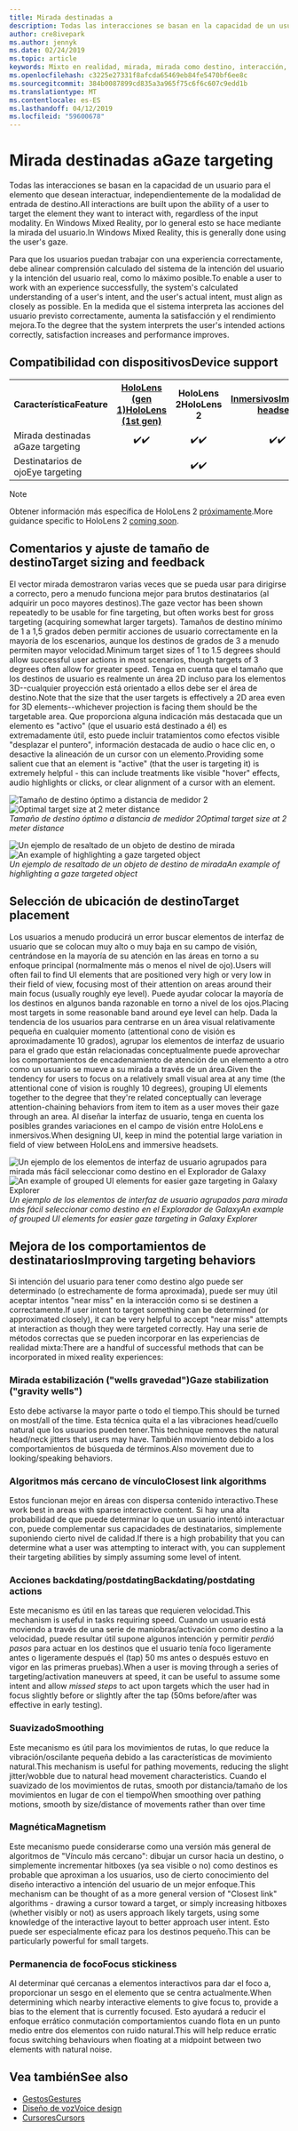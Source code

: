 ```yaml
---
title: Mirada destinadas a
description: Todas las interacciones se basan en la capacidad de un usuario para el elemento que desean interactuar, independientemente de la modalidad de entrada de destino.
author: cre8ivepark
ms.author: jennyk
ms.date: 02/24/2019
ms.topic: article
keywords: Mixto en realidad, mirada, mirada como destino, interacción, diseñar
ms.openlocfilehash: c3225e27331f8afcda65469eb84fe5470bf6ee8c
ms.sourcegitcommit: 384b0087899cd835a3a965f75c6f6c607c9edd1b
ms.translationtype: MT
ms.contentlocale: es-ES
ms.lasthandoff: 04/12/2019
ms.locfileid: "59600678"
---
```

# <a name="gaze-targeting"></a><span data-ttu-id="8e945-104">Mirada destinadas a</span><span class="sxs-lookup"><span data-stu-id="8e945-104">Gaze targeting</span></span>

<span data-ttu-id="8e945-105">Todas las interacciones se basan en la capacidad de un usuario para el elemento que desean interactuar, independientemente de la modalidad de entrada de destino.</span><span class="sxs-lookup"><span data-stu-id="8e945-105">All interactions are built upon the ability of a user to target the element they want to interact with, regardless of the input modality.</span></span> <span data-ttu-id="8e945-106">En Windows Mixed Reality, por lo general esto se hace mediante la mirada del usuario.</span><span class="sxs-lookup"><span data-stu-id="8e945-106">In Windows Mixed Reality, this is generally done using the user's gaze.</span></span>

<span data-ttu-id="8e945-107">Para que los usuarios puedan trabajar con una experiencia correctamente, debe alinear comprensión calculado del sistema de la intención del usuario y la intención del usuario real, como lo máximo posible.</span><span class="sxs-lookup"><span data-stu-id="8e945-107">To enable a user to work with an experience successfully, the system's calculated understanding of a user's intent, and the user's actual intent, must align as closely as possible.</span></span> <span data-ttu-id="8e945-108">En la medida que el sistema interpreta las acciones del usuario previsto correctamente, aumenta la satisfacción y el rendimiento mejora.</span><span class="sxs-lookup"><span data-stu-id="8e945-108">To the degree that the system interprets the user's intended actions correctly, satisfaction increases and performance improves.</span></span>

## <a name="device-support"></a><span data-ttu-id="8e945-109">Compatibilidad con dispositivos</span><span class="sxs-lookup"><span data-stu-id="8e945-109">Device support</span></span>

<table>
<tr>
<th><span data-ttu-id="8e945-110">Característica</span><span class="sxs-lookup"><span data-stu-id="8e945-110">Feature</span></span></th><th style="width:150px"> <span data-ttu-id="8e945-111"><a href="hololens-hardware-details.md">HoloLens (gen 1)</a></span><span class="sxs-lookup"><span data-stu-id="8e945-111"><a href="hololens-hardware-details.md">HoloLens (1st gen)</a></span></span></th><th style="width:150px"><span data-ttu-id="8e945-112">HoloLens 2</span><span class="sxs-lookup"><span data-stu-id="8e945-112">HoloLens 2</span></span></th><th style="width:150px"> <span data-ttu-id="8e945-113"><a href="immersive-headset-hardware-details.md">Inmersivos</a></span><span class="sxs-lookup"><span data-stu-id="8e945-113"><a href="immersive-headset-hardware-details.md">Immersive headsets</a></span></span></th>
</tr><tr>
<td> <span data-ttu-id="8e945-114">Mirada destinadas a</span><span class="sxs-lookup"><span data-stu-id="8e945-114">Gaze targeting</span></span></td><td style="text-align: center;"> <span data-ttu-id="8e945-115">✔️</span><span class="sxs-lookup"><span data-stu-id="8e945-115">✔️</span></span></td><td style="text-align: center;"> <span data-ttu-id="8e945-116">✔️</span><span class="sxs-lookup"><span data-stu-id="8e945-116">✔️</span></span></td><td style="text-align: center;"><span data-ttu-id="8e945-117">✔️</span><span class="sxs-lookup"><span data-stu-id="8e945-117">✔️</span></span> </td>
</tr><tr>
<td> <span data-ttu-id="8e945-118">Destinatarios de ojo</span><span class="sxs-lookup"><span data-stu-id="8e945-118">Eye targeting</span></span></td><td style="text-align: center;"></td><td style="text-align: center;"> <span data-ttu-id="8e945-119">✔️</span><span class="sxs-lookup"><span data-stu-id="8e945-119">✔️</span></span></td><td style="text-align: center;"></td>
</tr>
</table>

> [!NOTE]
> <span data-ttu-id="8e945-120">Obtener información más específica de HoloLens 2 [próximamente](index.md#news-and-notes).</span><span class="sxs-lookup"><span data-stu-id="8e945-120">More guidance specific to HoloLens 2 [coming soon](index.md#news-and-notes).</span></span>

## <a name="target-sizing-and-feedback"></a><span data-ttu-id="8e945-121">Comentarios y ajuste de tamaño de destino</span><span class="sxs-lookup"><span data-stu-id="8e945-121">Target sizing and feedback</span></span>

<span data-ttu-id="8e945-122">El vector mirada demostraron varias veces que se pueda usar para dirigirse a correcto, pero a menudo funciona mejor para brutos destinatarios (al adquirir un poco mayores destinos).</span><span class="sxs-lookup"><span data-stu-id="8e945-122">The gaze vector has been shown repeatedly to be usable for fine targeting, but often works best for gross targeting (acquiring somewhat larger targets).</span></span> <span data-ttu-id="8e945-123">Tamaños de destino mínimo de 1 a 1,5 grados deben permitir acciones de usuario correctamente en la mayoría de los escenarios, aunque los destinos de grados de 3 a menudo permiten mayor velocidad.</span><span class="sxs-lookup"><span data-stu-id="8e945-123">Minimum target sizes of 1 to 1.5 degrees should allow successful user actions in most scenarios, though targets of 3 degrees often allow for greater speed.</span></span> <span data-ttu-id="8e945-124">Tenga en cuenta que el tamaño que los destinos de usuario es realmente un área 2D incluso para los elementos 3D--cualquier proyección está orientado a ellos debe ser el área de destino.</span><span class="sxs-lookup"><span data-stu-id="8e945-124">Note that the size that the user targets is effectively a 2D area even for 3D elements--whichever projection is facing them should be the targetable area.</span></span> <span data-ttu-id="8e945-125">Que proporciona alguna indicación más destacada que un elemento es "activo" (que el usuario está destinado a él) es extremadamente útil, esto puede incluir tratamientos como efectos visible "desplazar el puntero", información destacada de audio o hace clic en, o desactive la alineación de un cursor con un elemento.</span><span class="sxs-lookup"><span data-stu-id="8e945-125">Providing some salient cue that an element is "active" (that the user is targeting it) is extremely helpful - this can include treatments like visible "hover" effects, audio highlights or clicks, or clear alignment of a cursor with an element.</span></span>

<span data-ttu-id="8e945-126">![Tamaño de destino óptimo a distancia de medidor 2](images/gazetargeting-size-1000px.jpg)</span><span class="sxs-lookup"><span data-stu-id="8e945-126">![Optimal target size at 2 meter distance](images/gazetargeting-size-1000px.jpg)</span></span><br>
<span data-ttu-id="8e945-127">*Tamaño de destino óptimo a distancia de medidor 2*</span><span class="sxs-lookup"><span data-stu-id="8e945-127">*Optimal target size at 2 meter distance*</span></span>

<span data-ttu-id="8e945-128">![Un ejemplo de resaltado de un objeto de destino de mirada](images/gazetargeting-highlighting-640px.jpg)</span><span class="sxs-lookup"><span data-stu-id="8e945-128">![An example of highlighting a gaze targeted object](images/gazetargeting-highlighting-640px.jpg)</span></span><br>
<span data-ttu-id="8e945-129">*Un ejemplo de resaltado de un objeto de destino de mirada*</span><span class="sxs-lookup"><span data-stu-id="8e945-129">*An example of highlighting a gaze targeted object*</span></span>

## <a name="target-placement"></a><span data-ttu-id="8e945-130">Selección de ubicación de destino</span><span class="sxs-lookup"><span data-stu-id="8e945-130">Target placement</span></span>

<span data-ttu-id="8e945-131">Los usuarios a menudo producirá un error buscar elementos de interfaz de usuario que se colocan muy alto o muy baja en su campo de visión, centrándose en la mayoría de su atención en las áreas en torno a su enfoque principal (normalmente más o menos el nivel de ojo).</span><span class="sxs-lookup"><span data-stu-id="8e945-131">Users will often fail to find UI elements that are positioned very high or very low in their field of view, focusing most of their attention on areas around their main focus (usually roughly eye level).</span></span> <span data-ttu-id="8e945-132">Puede ayudar colocar la mayoría de los destinos en algunos banda razonable en torno a nivel de los ojos.</span><span class="sxs-lookup"><span data-stu-id="8e945-132">Placing most targets in some reasonable band around eye level can help.</span></span> <span data-ttu-id="8e945-133">Dada la tendencia de los usuarios para centrarse en un área visual relativamente pequeña en cualquier momento (attentional cono de visión es aproximadamente 10 grados), agrupar los elementos de interfaz de usuario para el grado que están relacionadas conceptualmente puede aprovechar los comportamientos de encadenamiento de atención de un elemento a otro como un usuario se mueve a su mirada a través de un área.</span><span class="sxs-lookup"><span data-stu-id="8e945-133">Given the tendency for users to focus on a relatively small visual area at any time (the attentional cone of vision is roughly 10 degrees), grouping UI elements together to the degree that they're related conceptually can leverage attention-chaining behaviors from item to item as a user moves their gaze through an area.</span></span> <span data-ttu-id="8e945-134">Al diseñar la interfaz de usuario, tenga en cuenta los posibles grandes variaciones en el campo de visión entre HoloLens e inmersivos.</span><span class="sxs-lookup"><span data-stu-id="8e945-134">When designing UI, keep in mind the potential large variation in field of view between HoloLens and immersive headsets.</span></span>

<span data-ttu-id="8e945-135">![Un ejemplo de los elementos de interfaz de usuario agrupados para mirada más fácil seleccionar como destino en el Explorador de Galaxy](images/gazetargeting-grouping-1000px.jpg)</span><span class="sxs-lookup"><span data-stu-id="8e945-135">![An example of grouped UI elements for easier gaze targeting in Galaxy Explorer](images/gazetargeting-grouping-1000px.jpg)</span></span><br>
<span data-ttu-id="8e945-136">*Un ejemplo de los elementos de interfaz de usuario agrupados para mirada más fácil seleccionar como destino en el Explorador de Galaxy*</span><span class="sxs-lookup"><span data-stu-id="8e945-136">*An example of grouped UI elements for easier gaze targeting in Galaxy Explorer*</span></span>

## <a name="improving-targeting-behaviors"></a><span data-ttu-id="8e945-137">Mejora de los comportamientos de destinatarios</span><span class="sxs-lookup"><span data-stu-id="8e945-137">Improving targeting behaviors</span></span>

<span data-ttu-id="8e945-138">Si intención del usuario para tener como destino algo puede ser determinado (o estrechamente de forma aproximada), puede ser muy útil aceptar intentos "near miss" en la interacción como si se destinen a correctamente.</span><span class="sxs-lookup"><span data-stu-id="8e945-138">If user intent to target something can be determined (or approximated closely), it can be very helpful to accept "near miss" attempts at interaction as though they were targeted correctly.</span></span> <span data-ttu-id="8e945-139">Hay una serie de métodos correctas que se pueden incorporar en las experiencias de realidad mixta:</span><span class="sxs-lookup"><span data-stu-id="8e945-139">There are a handful of successful methods that can be incorporated in mixed reality experiences:</span></span>

### <a name="gaze-stabilization-gravity-wells"></a><span data-ttu-id="8e945-140">Mirada estabilización ("wells gravedad")</span><span class="sxs-lookup"><span data-stu-id="8e945-140">Gaze stabilization ("gravity wells")</span></span>

<span data-ttu-id="8e945-141">Esto debe activarse la mayor parte o todo el tiempo.</span><span class="sxs-lookup"><span data-stu-id="8e945-141">This should be turned on most/all of the time.</span></span> <span data-ttu-id="8e945-142">Esta técnica quita el a las vibraciones head/cuello natural que los usuarios pueden tener.</span><span class="sxs-lookup"><span data-stu-id="8e945-142">This technique removes the natural head/neck jitters that users may have.</span></span> <span data-ttu-id="8e945-143">También movimiento debido a los comportamientos de búsqueda de términos.</span><span class="sxs-lookup"><span data-stu-id="8e945-143">Also movement due to looking/speaking behaviors.</span></span>

### <a name="closest-link-algorithms"></a><span data-ttu-id="8e945-144">Algoritmos más cercano de vínculo</span><span class="sxs-lookup"><span data-stu-id="8e945-144">Closest link algorithms</span></span>

<span data-ttu-id="8e945-145">Estos funcionan mejor en áreas con dispersa contenido interactivo.</span><span class="sxs-lookup"><span data-stu-id="8e945-145">These work best in areas with sparse interactive content.</span></span> <span data-ttu-id="8e945-146">Si hay una alta probabilidad de que puede determinar lo que un usuario intentó interactuar con, puede complementar sus capacidades de destinatarios, simplemente suponiendo cierto nivel de calidad.</span><span class="sxs-lookup"><span data-stu-id="8e945-146">If there is a high probability that you can determine what a user was attempting to interact with, you can supplement their targeting abilities by simply assuming some level of intent.</span></span>

### <a name="backdatingpostdating-actions"></a><span data-ttu-id="8e945-147">Acciones backdating/postdating</span><span class="sxs-lookup"><span data-stu-id="8e945-147">Backdating/postdating actions</span></span>

<span data-ttu-id="8e945-148">Este mecanismo es útil en las tareas que requieren velocidad.</span><span class="sxs-lookup"><span data-stu-id="8e945-148">This mechanism is useful in tasks requiring speed.</span></span> <span data-ttu-id="8e945-149">Cuando un usuario está moviendo a través de una serie de maniobras/activación como destino a la velocidad, puede resultar útil supone algunos intención y permitir *perdió pasos* para actuar en los destinos que el usuario tenía foco ligeramente antes o ligeramente después el (tap) 50 ms antes o después estuvo en vigor en las primeras pruebas).</span><span class="sxs-lookup"><span data-stu-id="8e945-149">When a user is moving through a series of targeting/activation maneuvers at speed, it can be useful to assume some intent and allow *missed steps* to act upon targets which the user had in focus slightly before or slightly after the tap (50ms before/after was effective in early testing).</span></span>

### <a name="smoothing"></a><span data-ttu-id="8e945-150">Suavizado</span><span class="sxs-lookup"><span data-stu-id="8e945-150">Smoothing</span></span>

<span data-ttu-id="8e945-151">Este mecanismo es útil para los movimientos de rutas, lo que reduce la vibración/oscilante pequeña debido a las características de movimiento natural.</span><span class="sxs-lookup"><span data-stu-id="8e945-151">This mechanism is useful for pathing movements, reducing the slight jitter/wobble due to natural head movement characteristics.</span></span> <span data-ttu-id="8e945-152">Cuando el suavizado de los movimientos de rutas, smooth por distancia/tamaño de los movimientos en lugar de con el tiempo</span><span class="sxs-lookup"><span data-stu-id="8e945-152">When smoothing over pathing motions, smooth by size/distance of movements rather than over time</span></span>

### <a name="magnetism"></a><span data-ttu-id="8e945-153">Magnética</span><span class="sxs-lookup"><span data-stu-id="8e945-153">Magnetism</span></span>

<span data-ttu-id="8e945-154">Este mecanismo puede considerarse como una versión más general de algoritmos de "Vínculo más cercano": dibujar un cursor hacia un destino, o simplemente incrementar hitboxes (ya sea visible o no) como destinos es probable que aproximan a los usuarios, uso de cierto conocimiento del diseño interactivo a intención del usuario de un mejor enfoque.</span><span class="sxs-lookup"><span data-stu-id="8e945-154">This mechanism can be thought of as a more general version of "Closest link" algorithms - drawing a cursor toward a target, or simply increasing hitboxes (whether visibly or not) as users approach likely targets, using some knowledge of the interactive layout to better approach user intent.</span></span> <span data-ttu-id="8e945-155">Esto puede ser especialmente eficaz para los destinos pequeño.</span><span class="sxs-lookup"><span data-stu-id="8e945-155">This can be particularly powerful for small targets.</span></span>

### <a name="focus-stickiness"></a><span data-ttu-id="8e945-156">Permanencia de foco</span><span class="sxs-lookup"><span data-stu-id="8e945-156">Focus stickiness</span></span>

<span data-ttu-id="8e945-157">Al determinar qué cercanas a elementos interactivos para dar el foco a, proporcionar un sesgo en el elemento que se centra actualmente.</span><span class="sxs-lookup"><span data-stu-id="8e945-157">When determining which nearby interactive elements to give focus to, provide a bias to the element that is currently focused.</span></span> <span data-ttu-id="8e945-158">Esto ayudará a reducir el enfoque errático conmutación comportamientos cuando flota en un punto medio entre dos elementos con ruido natural.</span><span class="sxs-lookup"><span data-stu-id="8e945-158">This will help reduce erratic focus switching behaviours when floating at a midpoint between two elements with natural noise.</span></span>

## <a name="see-also"></a><span data-ttu-id="8e945-159">Vea también</span><span class="sxs-lookup"><span data-stu-id="8e945-159">See also</span></span>
* [<span data-ttu-id="8e945-160">Gestos</span><span class="sxs-lookup"><span data-stu-id="8e945-160">Gestures</span></span>](gestures.md)
* [<span data-ttu-id="8e945-161">Diseño de voz</span><span class="sxs-lookup"><span data-stu-id="8e945-161">Voice design</span></span>](voice-design.md)
* [<span data-ttu-id="8e945-162">Cursores</span><span class="sxs-lookup"><span data-stu-id="8e945-162">Cursors</span></span>](cursors.md)
